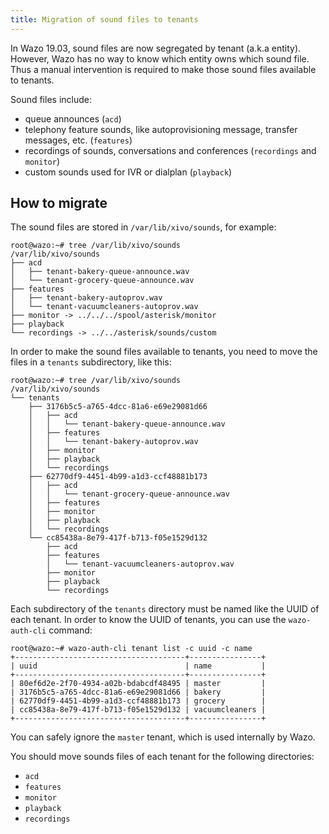 ```yaml
---
title: Migration of sound files to tenants
---
```


In Wazo 19.03, sound files are now segregated by tenant (a.k.a entity). However, Wazo has no way to
know which entity owns which sound file. Thus a manual intervention is required to make those sound
files available to tenants.

Sound files include:

- queue announces (`acd`)
- telephony feature sounds, like autoprovisioning message, transfer messages, etc. (`features`)
- recordings of sounds, conversations and conferences (`recordings` and `monitor`)
- custom sounds used for IVR or dialplan (`playback`)

## How to migrate

The sound files are stored in `/var/lib/xivo/sounds`, for example:

```shell
root@wazo:~# tree /var/lib/xivo/sounds
/var/lib/xivo/sounds
├── acd
│   ├── tenant-bakery-queue-announce.wav
│   └── tenant-grocery-queue-announce.wav
├── features
│   ├── tenant-bakery-autoprov.wav
│   └── tenant-vacuumcleaners-autoprov.wav
├── monitor -> ../../../spool/asterisk/monitor
├── playback
└── recordings -> ../../asterisk/sounds/custom
```

In order to make the sound files available to tenants, you need to move the files in a `tenants`
subdirectory, like this:

```shell
root@wazo:~# tree /var/lib/xivo/sounds
/var/lib/xivo/sounds
└── tenants
    ├── 3176b5c5-a765-4dcc-81a6-e69e29081d66
    │   ├── acd
    │   │   └── tenant-bakery-queue-announce.wav
    │   ├── features
    │   │   └── tenant-bakery-autoprov.wav
    │   ├── monitor
    │   ├── playback
    │   └── recordings
    ├── 62770df9-4451-4b99-a1d3-ccf48881b173
    │   ├── acd
    │   │   └── tenant-grocery-queue-announce.wav
    │   ├── features
    │   ├── monitor
    │   ├── playback
    │   └── recordings
    └── cc85438a-8e79-417f-b713-f05e1529d132
        ├── acd
        ├── features
        │   └── tenant-vacuumcleaners-autoprov.wav
        ├── monitor
        ├── playback
        └── recordings
```

Each subdirectory of the `tenants` directory must be named like the UUID of each tenant. In order to
know the UUID of tenants, you can use the `wazo-auth-cli` command:

```shell
root@wazo:~# wazo-auth-cli tenant list -c uuid -c name
+--------------------------------------+----------------+
| uuid                                 | name           |
+--------------------------------------+----------------+
| 80ef6d2e-2f70-4934-a02b-bdabcdf48495 | master         |
| 3176b5c5-a765-4dcc-81a6-e69e29081d66 | bakery         |
| 62770df9-4451-4b99-a1d3-ccf48881b173 | grocery        |
| cc85438a-8e79-417f-b713-f05e1529d132 | vacuumcleaners |
+--------------------------------------+----------------+
```

You can safely ignore the `master` tenant, which is used internally by Wazo.

You should move sounds files of each tenant for the following directories:

- `acd`
- `features`
- `monitor`
- `playback`
- `recordings`
